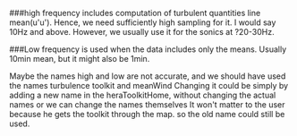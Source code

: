###high frequency
includes computation of turbulent quantities line mean(u'u'). Hence, we need sufficiently high sampling for it. I would say  10Hz
and above. However, we usually use it for the sonics at ?20-30Hz.

###Low frequency is used when the data includes only the means. Usually 10min mean, but it might also be 1min.

Maybe the names high and low are not accurate, and we should have used the names turbulence toolkit and meanWind
Changing it could be simply by adding a new name in the heraToolkitHome, without changing the actual names or we can change the names themselves
It won't matter to the user because he gets the toolkit through the map. so the old name could still be used.
